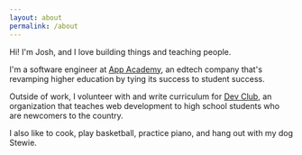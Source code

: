 ```yaml
---
layout: about
permalink: /about
---
```


Hi! I'm Josh, and I love building things and teaching people.

I'm a software engineer at [App Academy](https://appacademy.io), an edtech
company that's revamping higher education by tying its success to student
success.

Outside of work, I volunteer with and write curriculum for [Dev Club](https://www.linkedin.com/company/dev-club/),
an organization that teaches web development to high school students who are
newcomers to the country.

I also like to cook, play basketball, practice piano, and hang out
with my dog Stewie.

<!-- Before moving to the Bay Area, I taught eighth grade
math for 2 years in Fort Worth, TX. That experience sparked my lifelong passion
for education.

Afterwards, I attended Stanford's Graduate School of Education, and there, I
became deeply interested in the intersection of education and technology.

I currently work as a software engineer at [App Academy](https://appacademy.io).
Outside of work, I volunteer with and write curriculum for [Dev Club](https://www.linkedin.com/company/dev-club/),
an organization that teaches web development to high school students who are
newcomers to the country.

In my downtime, I like to cook, play basketball, practice piano, and hang out
with my dog Stewie. -->
